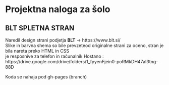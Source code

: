 # Projektna naloga za šolo

<h2> BLT SPLETNA STRAN </h2>
<p>Naredil  design strani podjetja  <b>BLT</b> -> https://www.blt.si/   <br>
Slike in barvna shema so bile prevzeteod originalne strani  
za oceno, stran je bila nareta preko HTML in CSS <br>je resposnive za telefon in računalnik
  Hostano : https://drive.google.com/drive/folders/1_fyyenFjein0-poRMkDH47aI3tng-88D
<p/>
<p>Koda se nahaja pod gh-pages  (branch) </p>
